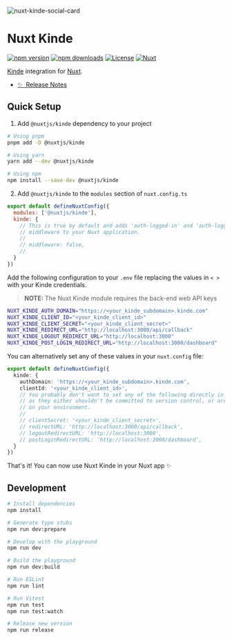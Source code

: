 ![nuxt-kinde-social-card](https://github.com/nuxt-modules/kinde/assets/904724/b738708c-3d5c-4d72-b233-22488678cb6e)

# Nuxt Kinde

[![npm version][npm-version-src]][npm-version-href]
[![npm downloads][npm-downloads-src]][npm-downloads-href]
[![License][license-src]][license-href]
[![Nuxt][nuxt-src]][nuxt-href]

[Kinde](https://kinde.com/) integration for [Nuxt](https://nuxt.com).

- [✨ &nbsp;Release Notes](/CHANGELOG.md)
  <!-- - [🏀 Online playground](https://stackblitz.com/github/nuxt-modules/kinde?file=playground%2Fapp.vue) -->
  <!-- - [📖 &nbsp;Documentation](https://example.com) -->

## Quick Setup

1. Add `@nuxtjs/kinde` dependency to your project

```bash
# Using pnpm
pnpm add -D @nuxtjs/kinde

# Using yarn
yarn add --dev @nuxtjs/kinde

# Using npm
npm install --save-dev @nuxtjs/kinde
```

2. Add `@nuxtjs/kinde` to the `modules` section of `nuxt.config.ts`

```js
export default defineNuxtConfig({
  modules: ['@nuxtjs/kinde'],
  kinde: {
    // This is true by default and adds 'auth-logged-in' and 'auth-logged-out'
    // middleware to your Nuxt application.
    // 
    // middleware: false,
    // 
  }
})
```

Add the following configuration to your `.env` file replacing the values in `< >` with your Kinde credentials.

> **NOTE:** The Nuxt Kinde module requires the back-end web API keys

```bash
NUXT_KINDE_AUTH_DOMAIN="https://<your_kinde_subdomain>.kinde.com"
NUXT_KINDE_CLIENT_ID="<your_kinde_client_id>"
NUXT_KINDE_CLIENT_SECRET="<your_kinde_client_secret>"
NUXT_KINDE_REDIRECT_URL="http://localhost:3000/api/callback"
NUXT_KINDE_LOGOUT_REDIRECT_URL="http://localhost:3000"
NUXT_KINDE_POST_LOGIN_REDIRECT_URL="http://localhost:3000/dashboard"
```

You can alternatively set any of these values in your `nuxt.config` file:

```ts
export default defineNuxtConfig({
  kinde: {
    authDomain: 'https://<your_kinde_subdomain>.kinde.com',
    clientId: '<your_kinde_client_id>',
    // You probably don't want to set any of the following directly in your config
    // as they either shouldn't be committed to version control, or are dependent
    // on your environment.
    // 
    // clientSecret: '<your_kinde_client_secret>',
    // redirectURL: 'http://localhost:3000/api/callback',
    // logoutRedirectURL: 'http://localhost:3000',
    // postLoginRedirectURL: 'http://localhost:3000/dashboard',
  }
})
```

That's it! You can now use Nuxt Kinde in your Nuxt app ✨

## Development

```bash
# Install dependencies
npm install

# Generate type stubs
npm run dev:prepare

# Develop with the playground
npm run dev

# Build the playground
npm run dev:build

# Run ESLint
npm run lint

# Run Vitest
npm run test
npm run test:watch

# Release new version
npm run release
```

<!-- Badges -->

[npm-version-src]: https://img.shields.io/npm/v/@nuxtjs/kinde/latest.svg?style=flat&colorA=18181B&colorB=28CF8D
[npm-version-href]: https://npmjs.com/package/@nuxtjs/kinde
[npm-downloads-src]: https://img.shields.io/npm/dm/@nuxtjs/kinde.svg?style=flat&colorA=18181B&colorB=28CF8D
[npm-downloads-href]: https://npmjs.com/package/@nuxtjs/kinde
[license-src]: https://img.shields.io/npm/l/@nuxtjs/kinde.svg?style=flat&colorA=18181B&colorB=28CF8D
[license-href]: https://npmjs.com/package/@nuxtjs/kinde
[nuxt-src]: https://img.shields.io/badge/Nuxt-18181B?logo=nuxt.js
[nuxt-href]: https://nuxt.com
